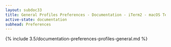 ```yaml
---
layout: subdoc33
title: General Profiles Preferences - Documentation - iTerm2 - macOS Terminal Replacement
active-state: documentation
subhead: Preferences
---
```

{% include 3.5/documentation-preferences-profiles-general.md %}
